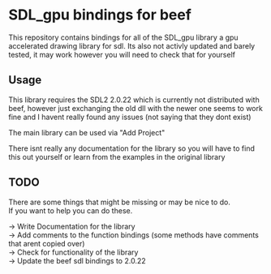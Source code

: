 ﻿# SDL_gpu bindings for beef

This repository contains bindings for all of
the SDL_gpu library a gpu accelerated drawing library for sdl.
Its also not activly updated and barely tested, it may work however you will need to check that for yourself

## Usage
This library requires the SDL2 2.0.22 which is currently
not distributed with beef, however just exchanging the old dll with the newer one seems to work fine and I
havent really found any issues (not saying that they dont exist)

The main library can be used via "Add Project"

There isnt really any documentation for the library so you will have to find this out yourself
or learn from the examples in the original library

## TODO
There are some things that might be missing or may be nice to do.  
If you want to help you can do these.  

-> Write Documentation for the library  
-> Add comments to the function bindings (some methods have comments that arent copied over)  
-> Check for functionality of the library  
-> Update the beef sdl bindings to 2.0.22  

